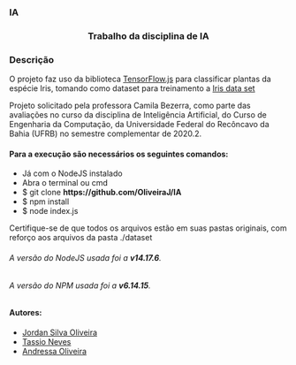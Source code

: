 ### IA 
<h3 align="center">Trabalho da disciplina de IA</h3>

### Descrição
<p>O projeto faz uso da biblioteca <a href="https://www.tensorflow.org/?hl=pt-br">TensorFlow.js</a> para classificar plantas da espécie Iris, tomando como
dataset para treinamento a <a href="https://www.kaggle.com/rtatman/iris-dataset-json-version">Iris data set</a></p>
<p>Projeto solicitado pela professora Camila Bezerra, como parte das avaliações no curso da disciplina de Inteligência Artificial, do Curso de Engenharia da Computação, da Universidade Federal do Recôncavo da Bahia (UFRB) no semestre complementar de 2020.2.</p>
<p><h4>Para a execução são necessários os seguintes comandos:</h4></p>

<p><ul>
<li>Já com o NodeJS instalado</li>
<li>Abra o terminal ou cmd</li>
<li>$ git clone <b>https://github.com/OliveiraJ/IA</b></li>
<li>$ npm install</li>
<li>$ node index.js</li>
</ul></p>

Certifique-se de que todos os arquivos estão em suas pastas originais, com reforço aos arquivos da pasta ./dataset

<p><h6>A versão do NodeJS usada foi a <b>v14.17.6</b>.</h6></p>
<p><h6>A versão do NPM usada foi a <b>v6.14.15</b>.</h6></p>

<h4>Autores:</h4>
<ul>
  <li><a href="https://github.com/OliveiraJ">Jordan Silva Oliveira</a></li>
  <li><a href="https://github.com/tassioNS9">Tassio Neves</a></li>
  <li><a href="https://github.com/Andressa-o">Andressa Oliveira</a></li>
</ul>
